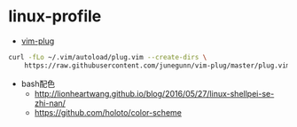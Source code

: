 # linux-profile

- [vim-plug](https://github.com/junegunn/vim-plug)
```bash
curl -fLo ~/.vim/autoload/plug.vim --create-dirs \
    https://raw.githubusercontent.com/junegunn/vim-plug/master/plug.vim
```
- bash配色
    - http://lionheartwang.github.io/blog/2016/05/27/linux-shellpei-se-zhi-nan/
    - https://github.com/holoto/color-scheme
